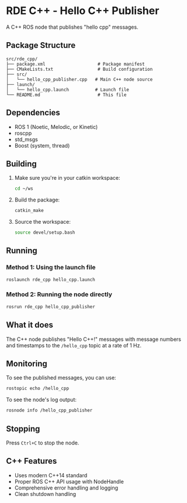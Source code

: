# RDE C++ - Hello C++ Publisher

A C++ ROS node that publishes "hello cpp" messages.

## Package Structure

```
src/rde_cpp/
├── package.xml                    # Package manifest
├── CMakeLists.txt                 # Build configuration
├── src/
│   └── hello_cpp_publisher.cpp   # Main C++ node source
├── launch/
│   └── hello_cpp.launch          # Launch file
└── README.md                      # This file
```

## Dependencies

- ROS 1 (Noetic, Melodic, or Kinetic)
- roscpp
- std_msgs
- Boost (system, thread)

## Building

1. Make sure you're in your catkin workspace:
   ```bash
   cd ~/ws
   ```

2. Build the package:
   ```bash
   catkin_make
   ```

3. Source the workspace:
   ```bash
   source devel/setup.bash
   ```

## Running

### Method 1: Using the launch file
```bash
roslaunch rde_cpp hello_cpp.launch
```

### Method 2: Running the node directly
```bash
rosrun rde_cpp hello_cpp_publisher
```

## What it does

The C++ node publishes "Hello C++!" messages with message numbers and timestamps to the `/hello_cpp` topic at a rate of 1 Hz.

## Monitoring

To see the published messages, you can use:
```bash
rostopic echo /hello_cpp
```

To see the node's log output:
```bash
rosnode info /hello_cpp_publisher
```

## Stopping

Press `Ctrl+C` to stop the node.

## C++ Features

- Uses modern C++14 standard
- Proper ROS C++ API usage with NodeHandle
- Comprehensive error handling and logging
- Clean shutdown handling


